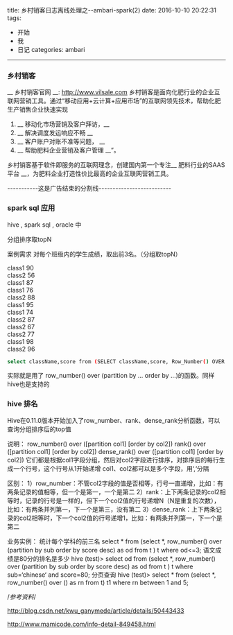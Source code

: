 title: 乡村销客日志离线处理之--ambari-spark(2)
date: 2016-10-10 20:22:31
tags:
- 开始
- 我
- 日记
categories: ambari
---

### 乡村销客
__ 乡村销客官网 __: http://www.vilsale.com 
乡村销客是面向化肥行业的企业互联网营销工具。通过“移动应用+云计算+应用市场”的互联网领先技术，帮助化肥生产销售企业快速实现  
<!-- more -->
1. __ 移动化市场营销及客户拜访，__  
1. __ 解决调度发运响应不畅  __  
1. __ 客户账户对账不准等问题， __  
1. __ 帮助肥料企业营销及客户管理 __”。 

乡村销客基于软件即服务的互联网理念，创建国内第一个专注__ 肥料行业的SAAS平台 __，为肥料企业打造性价比最高的企业互联网营销工具。
 
-----------这是广告结束的分割线--------------------------

###  spark sql  应用

hive , spark sql , oracle 中

分组排序取topN

案例需求
对每个班级内的学生成绩，取出前3名。（分组取topN）

class1 90  
class2 56  
class1 87  
class1 76  
class2 88  
class1 95  
class1 74  
class2 87  
class2 67  
class2 77  
class1 98  
class2 96 


```bash
select className,score from (SELECT className,score, Row_Number() OVER (partition by className ORDER BY score desc ) rank FROM scores ) a where a.rank<=3; 
``` 

实际就是用了 row_number() over (partition by ... order by ...)的函数。同样hive也是支持的



### hive 排名


Hive在0.11.0版本开始加入了row_number、rank、dense_rank分析函数，可以查询分组排序后的top值

说明：
row_number() over ([partition col1] [order by col2])
rank() over ([partition col1] [order by col2])
dense_rank() over ([partition col1] [order by col2])
它们都是根据col1字段分组，然后对col2字段进行排序，对排序后的每行生成一个行号，这个行号从1开始递增
col1、col2都可以是多个字段，用‘,‘分隔
 
区别：
1）row_number：不管col2字段的值是否相等，行号一直递增，比如：有两条记录的值相等，但一个是第一，一个是第二
2）rank：上下两条记录的col2相等时，记录的行号是一样的，但下一个col2值的行号递增N（N是重复的次数），比如：有两条并列第一，下一个是第三，没有第二
3）dense_rank：上下两条记录的col2相等时，下一个col2值的行号递增1，比如：有两条并列第一，下一个是第二

业务实例：
统计每个学科的前三名
select * from (select *, row_number() over (partition by sub order by score desc) as od from t ) t where od<=3;
语文成绩是80分的排名是多少
hive (test)> select od from (select *, row_number() over (partition by sub order by score desc) as od from t ) t where sub=‘chinese‘ and score=80;
分页查询
hive (test)> select * from (select *, row_number() over () as rn from t) t1 where rn between 1 and 5;




/*参考资料*/

http://blog.csdn.net/kwu_ganymede/article/details/50443433



http://www.mamicode.com/info-detail-849458.html
